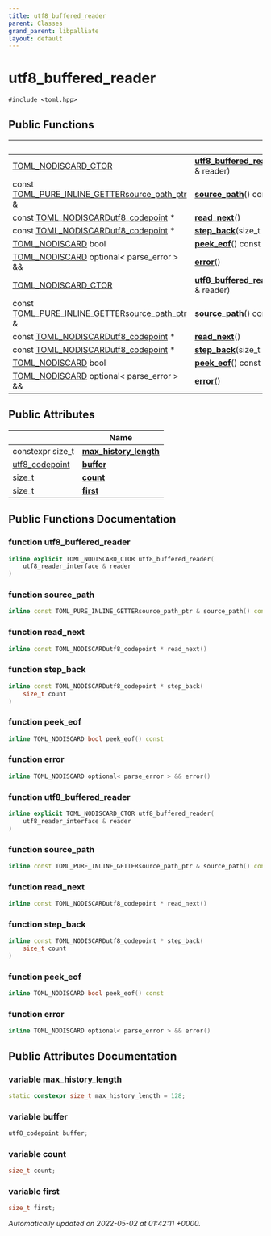 ```yaml
---
title: utf8_buffered_reader
parent: Classes
grand_parent: libpalliate
layout: default
---
```


# utf8_buffered_reader






`#include <toml.hpp>`

## Public Functions

|                | Name           |
| -------------- | -------------- |
| [TOML_NODISCARD_CTOR](/libpalliate/generated/Files/toml_8hpp#define-toml-nodiscard-ctor) | **[utf8_buffered_reader](/libpalliate/generated/Classes/classutf8__buffered__reader#function-utf8-buffered-reader)**([utf8_reader_interface](/libpalliate/generated/Classes/structutf8__reader__interface) & reader) |
| const [TOML_PURE_INLINE_GETTER](/libpalliate/generated/Files/toml_8hpp#define-toml-pure-inline-getter)[source_path_ptr](/libpalliate/generated/Files/source__region_8h#using-source-path-ptr) & | **[source_path](/libpalliate/generated/Classes/classutf8__buffered__reader#function-source-path)**() const |
| const [TOML_NODISCARD](/libpalliate/generated/Files/toml_8hpp#define-toml-nodiscard)[utf8_codepoint](/libpalliate/generated/Classes/structutf8__codepoint) * | **[read_next](/libpalliate/generated/Classes/classutf8__buffered__reader#function-read-next)**() |
| const [TOML_NODISCARD](/libpalliate/generated/Files/toml_8hpp#define-toml-nodiscard)[utf8_codepoint](/libpalliate/generated/Classes/structutf8__codepoint) * | **[step_back](/libpalliate/generated/Classes/classutf8__buffered__reader#function-step-back)**(size_t count) |
| [TOML_NODISCARD](/libpalliate/generated/Files/toml_8hpp#define-toml-nodiscard) bool | **[peek_eof](/libpalliate/generated/Classes/classutf8__buffered__reader#function-peek-eof)**() const |
| [TOML_NODISCARD](/libpalliate/generated/Files/toml_8hpp#define-toml-nodiscard) optional< parse_error > && | **[error](/libpalliate/generated/Classes/classutf8__buffered__reader#function-error)**() |
| [TOML_NODISCARD_CTOR](/libpalliate/generated/Files/toml_8hpp#define-toml-nodiscard-ctor) | **[utf8_buffered_reader](/libpalliate/generated/Classes/classutf8__buffered__reader#function-utf8-buffered-reader)**([utf8_reader_interface](/libpalliate/generated/Classes/structutf8__reader__interface) & reader) |
| const [TOML_PURE_INLINE_GETTER](/libpalliate/generated/Files/toml_8hpp#define-toml-pure-inline-getter)[source_path_ptr](/libpalliate/generated/Files/source__region_8h#using-source-path-ptr) & | **[source_path](/libpalliate/generated/Classes/classutf8__buffered__reader#function-source-path)**() const |
| const [TOML_NODISCARD](/libpalliate/generated/Files/toml_8hpp#define-toml-nodiscard)[utf8_codepoint](/libpalliate/generated/Classes/structutf8__codepoint) * | **[read_next](/libpalliate/generated/Classes/classutf8__buffered__reader#function-read-next)**() |
| const [TOML_NODISCARD](/libpalliate/generated/Files/toml_8hpp#define-toml-nodiscard)[utf8_codepoint](/libpalliate/generated/Classes/structutf8__codepoint) * | **[step_back](/libpalliate/generated/Classes/classutf8__buffered__reader#function-step-back)**(size_t count) |
| [TOML_NODISCARD](/libpalliate/generated/Files/toml_8hpp#define-toml-nodiscard) bool | **[peek_eof](/libpalliate/generated/Classes/classutf8__buffered__reader#function-peek-eof)**() const |
| [TOML_NODISCARD](/libpalliate/generated/Files/toml_8hpp#define-toml-nodiscard) optional< parse_error > && | **[error](/libpalliate/generated/Classes/classutf8__buffered__reader#function-error)**() |

## Public Attributes

|                | Name           |
| -------------- | -------------- |
| constexpr size_t | **[max_history_length](/libpalliate/generated/Classes/classutf8__buffered__reader#variable-max-history-length)**  |
| [utf8_codepoint](/libpalliate/generated/Classes/structutf8__codepoint) | **[buffer](/libpalliate/generated/Classes/classutf8__buffered__reader#variable-buffer)**  |
| size_t | **[count](/libpalliate/generated/Classes/classutf8__buffered__reader#variable-count)**  |
| size_t | **[first](/libpalliate/generated/Classes/classutf8__buffered__reader#variable-first)**  |

## Public Functions Documentation

### function utf8_buffered_reader

```cpp
inline explicit TOML_NODISCARD_CTOR utf8_buffered_reader(
    utf8_reader_interface & reader
)
```


### function source_path

```cpp
inline const TOML_PURE_INLINE_GETTERsource_path_ptr & source_path() const
```


### function read_next

```cpp
inline const TOML_NODISCARDutf8_codepoint * read_next()
```


### function step_back

```cpp
inline const TOML_NODISCARDutf8_codepoint * step_back(
    size_t count
)
```


### function peek_eof

```cpp
inline TOML_NODISCARD bool peek_eof() const
```


### function error

```cpp
inline TOML_NODISCARD optional< parse_error > && error()
```


### function utf8_buffered_reader

```cpp
inline explicit TOML_NODISCARD_CTOR utf8_buffered_reader(
    utf8_reader_interface & reader
)
```


### function source_path

```cpp
inline const TOML_PURE_INLINE_GETTERsource_path_ptr & source_path() const
```


### function read_next

```cpp
inline const TOML_NODISCARDutf8_codepoint * read_next()
```


### function step_back

```cpp
inline const TOML_NODISCARDutf8_codepoint * step_back(
    size_t count
)
```


### function peek_eof

```cpp
inline TOML_NODISCARD bool peek_eof() const
```


### function error

```cpp
inline TOML_NODISCARD optional< parse_error > && error()
```


## Public Attributes Documentation

### variable max_history_length

```cpp
static constexpr size_t max_history_length = 128;
```


### variable buffer

```cpp
utf8_codepoint buffer;
```


### variable count

```cpp
size_t count;
```


### variable first

```cpp
size_t first;
```



_Automatically updated on 2022-05-02 at 01:42:11 +0000._